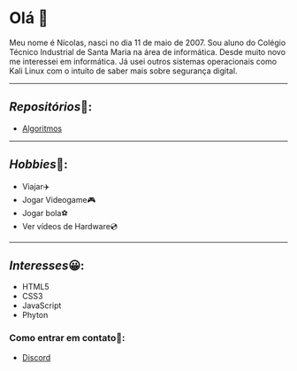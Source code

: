 # Olá 👋
Meu nome é Nícolas, nasci no dia 11 de maio de 2007.
Sou aluno do Colégio Técnico Industrial de Santa Maria na área de informática.
Desde muito novo me interessei em informática. Já usei outros sistemas operacionais como Kali Linux com o intuíto de saber mais sobre segurança digital.

---
## *Repositórios*🤖:
* [Algoritmos](https://github.com/NicolasZimmer2/Algoritmos)

---
## *Hobbies*🚀:
 * Viajar✈️
 * Jogar Videogame🎮
 * Jogar bola⚽
 * Ver vídeos de Hardware💿

--- 
## *Interesses*😀:

* HTML5
* CSS3
* JavaScript
* Phyton
 


### Como entrar em contato📇:
* [Discord](https://discord.gg/Tyj3K4zxru)




